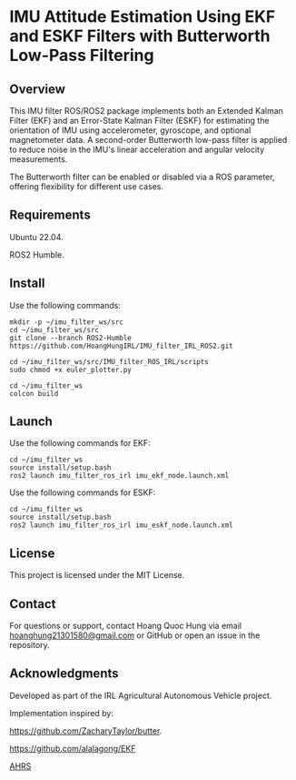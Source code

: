 # IMU Attitude Estimation Using EKF and ESKF Filters with Butterworth Low-Pass Filtering



## Overview

This IMU filter ROS/ROS2 package implements both an Extended Kalman Filter (EKF) and an Error-State Kalman Filter (ESKF) for estimating the orientation of IMU using accelerometer, gyroscope, and optional magnetometer data. A second-order Butterworth low-pass filter is applied to reduce noise in the IMU's linear acceleration and angular velocity measurements.

The Butterworth filter can be enabled or disabled via a ROS parameter, offering flexibility for different use cases.

## Requirements

Ubuntu 22.04.

ROS2 Humble.

## Install

Use the following commands:

```
mkdir -p ~/imu_filter_ws/src
cd ~/imu_filter_ws/src
git clone --branch ROS2-Humble https://github.com/HoangHungIRL/IMU_filter_IRL_ROS2.git

cd ~/imu_filter_ws/src/IMU_filter_ROS_IRL/scripts
sudo chmod +x euler_plotter.py

cd ~/imu_filter_ws
colcon build
```
## Launch

Use the following commands for EKF:

```
cd ~/imu_filter_ws
source install/setup.bash
ros2 launch imu_filter_ros_irl imu_ekf_node.launch.xml
```
Use the following commands for ESKF:

```
cd ~/imu_filter_ws
source install/setup.bash
ros2 launch imu_filter_ros_irl imu_eskf_node.launch.xml
```

## License

This project is licensed under the MIT License.

## Contact

For questions or support, contact Hoang Quoc Hung via email hoanghung21301580@gmail.com or GitHub or open an issue in the repository.

## Acknowledgments


Developed as part of the IRL Agricultural Autonomous Vehicle project.


Implementation inspired by:

https://github.com/ZacharyTaylor/butter.

https://github.com/alalagong/EKF

[AHRS ](https://ahrs.readthedocs.io/en/latest/)

